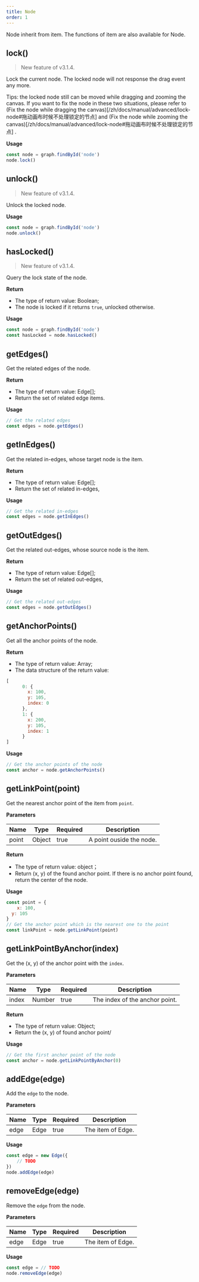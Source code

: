 ```yaml
---
title: Node
order: 1
---
```


Node inherit from item. The functions of item are also available for Node.


## lock()
> New feature of v3.1.4.

Lock the current node. The locked node will not response the drag event any more.

Tips: the locked node still can be moved while dragging and zooming the canvas. If you want to fix the node in these two situations, please refer to (Fix the node while dragging the canvas)[/zh/docs/manual/advanced/lock-node#拖动画布时候不处理锁定的节点] and (Fix the node while zooming the canvas)[/zh/docs/manual/advanced/lock-node#拖动画布时候不处理锁定的节点] .


**Usage**

```javascript
const node = graph.findById('node')
node.lock()
```


## unlock()
> New feature of v3.1.4.

Unlock the locked node.


**Usage**

```javascript
const node = graph.findById('node')
node.unlock()
```


## hasLocked()
> New feature of v3.1.4.

Query the lock state of the node.


**Return**

- The type of return value: Boolean;
- The node is locked if it returns `true`, unlocked otherwise.


**Usage**

```javascript
const node = graph.findById('node')
const hasLocked = node.hasLocked()
```


## getEdges()
Get the related edges of the node.


**Return**

- The type of return value: Edge[];
- Return the set of related edge items.


**Usage**
```javascript
// Get the related edges
const edges = node.getEdges()
```


## getInEdges()
Get the related in-edges, whose target node is the item.


**Return**

- The type of return value: Edge[];
- Return the set of related in-edges,


**Usage**
```javascript
// Get the related in-edges
const edges = node.getInEdges()
```


## getOutEdges()
Get the related out-edges, whose source node is the item.


**Return**

- The type of return value: Edge[];
- Return the set of related out-edges,


**Usage**
```javascript
// Get the related out-edges
const edges = node.getOutEdges()
```


## getAnchorPoints()
Get all the anchor points of the node.


**Return**

- The type of return value: Array;
- The data structure of the return value:
```javascript
[
      0: {
        x: 100, 
        y: 105,
        index: 0
      },
      1: {
        x: 200, 
        y: 105,
        index: 1
      }
]
```


**Usage**
```javascript
// Get the anchor points of the node
const anchor = node.getAnchorPoints()
```


## getLinkPoint(point)
Get the nearest anchor point of the item from `point`.


**Parameters**

| Name | Type | Required | Description |
| --- | --- | --- | --- |
| point | Object | true | A point ouside the node.  |



**Return**

- The type of return value: object；
- Return (x, y) of the found anchor point. If there is no anchor point found, return the center of the node.


**Usage**
```javascript
const point = {
	x: 100,
  y: 105
}
// Get the anchor point which is the nearest one to the point
const linkPoint = node.getLinkPoint(point)
```



## getLinkPointByAnchor(index)
Get the (x, y) of the anchor point with the `index`.


**Parameters**

| Name | Type | Required | Description |
| --- | --- | --- | --- |
| index | Number | true | The index of the anchor point. |



**Return**

- The type of return value: Object;
- Return the (x, y) of found anchor point/


**Usage**
```javascript
// Get the first anchor point of the node
const anchor = node.getLinkPointByAnchor(0)
```

## addEdge(edge)
Add the `edge` to the node.


**Parameters**

| Name | Type | Required | Description |
| --- | --- | --- | --- |
| edge | Edge | true | The item of Edge. |



**Usage**
```javascript
const edge = new Edge({
	// TODO
})
node.addEdge(edge)
```


## removeEdge(edge)
Remove the `edge` from the node.


**Parameters**

| Name | Type | Required | Description |
| --- | --- | --- | --- |
| edge | Edge | true | The item of Edge. |



**Usage**
```javascript
const edge = // TODO
node.removeEdge(edge)
```
